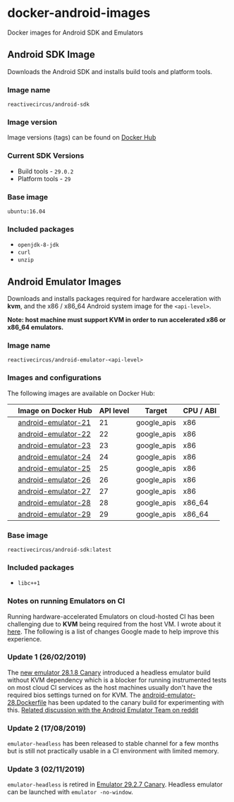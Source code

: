 # docker-android-images

Docker images for Android SDK and Emulators

## Android SDK Image

Downloads the Android SDK and installs build tools and platform tools.

### Image name

`reactivecircus/android-sdk`

### Image version

Image versions (tags) can be found on [Docker Hub](https://hub.docker.com/r/reactivecircus/android-sdk/tags/)

### Current SDK Versions

* Build tools - `29.0.2`
* Platform tools - `29`

### Base image

`ubuntu:16.04`

### Included packages

* `openjdk-8-jdk`
* `curl`
* `unzip`

## Android Emulator Images

Downloads and installs packages required for hardware acceleration with **kvm**, and the x86 / x86_64 Android system image for the `<api-level>`.

**Note: host machine must support KVM in order to run accelerated x86 or x86_64 emulators.**

### Image name

`reactivecircus/android-emulator-<api-level>`

### Images and configurations

The following images are available on Docker Hub:

|  | Image on Docker Hub | API level | Target | CPU / ABI |
|---|------------------------------------------------------------------------------------------|-----------|-------------|-----------|
|  | [android-emulator-21](https://hub.docker.com/r/reactivecircus/android-emulator-21/tags/) | 21 | google_apis | x86 |
|  | [android-emulator-22](https://hub.docker.com/r/reactivecircus/android-emulator-22/tags/) | 22 | google_apis | x86 |
|  | [android-emulator-23](https://hub.docker.com/r/reactivecircus/android-emulator-23/tags/) | 23 | google_apis | x86 |
|  | [android-emulator-24](https://hub.docker.com/r/reactivecircus/android-emulator-24/tags/) | 24 | google_apis | x86 |
|  | [android-emulator-25](https://hub.docker.com/r/reactivecircus/android-emulator-25/tags/) | 25 | google_apis | x86 |
|  | [android-emulator-26](https://hub.docker.com/r/reactivecircus/android-emulator-26/tags/) | 26 | google_apis | x86 |
|  | [android-emulator-27](https://hub.docker.com/r/reactivecircus/android-emulator-27/tags/) | 27 | google_apis | x86 |
|  | [android-emulator-28](https://hub.docker.com/r/reactivecircus/android-emulator-28/tags/) | 28 | google_apis | x86_64 |
|  | [android-emulator-29](https://hub.docker.com/r/reactivecircus/android-emulator-29/tags/) | 29 | google_apis | x86_64 |

### Base image

`reactivecircus/android-sdk:latest`

### Included packages

* `libc++1`

### Notes on running Emulators on CI

Running hardware-accelerated Emulators on cloud-hosted CI has been challenging due to **KVM** being required from the host VM. I wrote about it [here](https://dev.to/ychescale9/running-android-emulators-on-ci-from-bitrise-io-to-github-actions-3j76). The following is a list of changes Google made to help improve this experience.

### Update 1 (26/02/2019)

The [new emulator 28.1.8 Canary](https://androidstudio.googleblog.com/2019/02/emulator-2818-canary.html) introduced a headless emulator build without KVM dependency which is a blocker for running instrumented tests on most cloud CI services as the host machines usually don't have the required bios settings turned on for KVM. The [android-emulator-28.Dockerfile](android-emulator-28.Dockerfile) has been updated to the canary build for experimenting with this. [Related discussion with the Android Emulator Team on reddit](https://www.reddit.com/r/androiddev/comments/atm3im/emulator_2818_canary/eh6uv01/?context=8&depth=9)

### Update 2 (17/08/2019)

`emulator-headless` has been released to stable channel for a few months but is still not practically usable in a CI environment with limited memory.

### Update 3 (02/11/2019)

`emulator-headless` is retired in [Emulator 29.2.7 Canary](https://androidstudio.googleblog.com/2019/11/emulator-2927-canary.html). Headless emulator can be launched with `emulator -no-window`.
